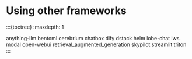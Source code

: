 # Using other frameworks

:::{toctree}
:maxdepth: 1

anything-llm
bentoml
cerebrium
chatbox
dify
dstack
helm
lobe-chat
lws
modal
open-webui
retrieval_augmented_generation
skypilot
streamlit
triton
:::
